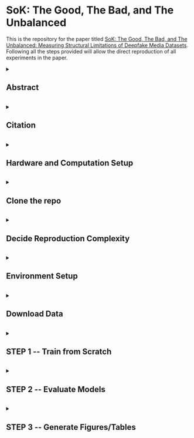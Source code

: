 # SoK: The Good, The Bad, and The Unbalanced
This is the repository for the paper titled [SoK: The Good, The Bad, and The Unbalanced: Measuring Structural Limitations of Deepfake Media Datasets](https://www.usenix.org/system/files/sec24fall-prepub-1479-layton.pdf). Following all the steps provided will allow the direct reproduction of all experiments in the paper.

<details>
	<summary><h2><b>Abstract</h2></b></summary><p>
	
	
Deepfake media represents an important and growing threat not only to computing systems but to society at large. Datasets of image, video, and voice deepfakes are being created to assist researchers in building strong defenses against these emerging threats. However, despite the growing number of datasets and the relative diversity of their samples, little guidance exists to help researchers select datasets and then meaningfully contrast their results against prior efforts. To assist in this process, this paper presents the first systematization of deepfake media. Using traditional anomaly detection datasets as a baseline, we characterize the metrics, generation techniques, and class distributions of existing datasets. Through this process, we discover significant problems impacting the comparability of systems using these datasets, including unaccounted-for heavy class imbalance and reliance upon limited metrics. These observations have a potentially profound impact should such systems be transitioned to practice - as an example, we demonstrate that the widely-viewed best detector applied to a typical call center scenario would result in only 1 out of 333 flagged results being a true positive. To improve reproducibility and future comparisons, we provide a template for reporting results in this space and advocate for the release of model score files such that a wider range of statistics can easily be found and/or calculated. Through this, and our recommendations for improving dataset construction, we provide important steps to move this community forward.
</details></p> 

<details>
	<summary><h2><b>Citation</b></h2></summary><p>
	
	

    @inproceedings{SoKTGTBTU,
    author = {Seth Layton and Tyler Tucker and Daniel Olszewski and Kevin Warren and Kevin Butler and Patrick Traynor},
    title = {{SoK: The Good, The Bad, and The Unbalanced: Measuring Structural Limitations of Deepfake Datasets}},
    booktitle = {{Proceedings of the USENIX Security Symposium (Security)}},
    year = {2024}
    }
</details></p> 

<details>
	<summary><h2><b>Hardware and Computation Setup</h2></b></summary><p>


This code has been verified to work on Ubuntu 22.04.4 LTS  and Red Hat Enterprise Linux 8.9 (Ootpa)
All training and evaluation scripts require a GPU for computation. We use 2x Nvidia GeForce RTX 2080 for all models except wav2vec, which uses 2x Nvidia DGX A100. During training and inference we allocate 50GB of RAM and 4 AMD EPYC 7742 2.25GHz CPUs to the process.
</details></p>  

<details>
	<summary><h2><b>Clone the repo</h2></b></summary><p>
	
	

    git clone https://github.com/SethLayton/SoKTheGoodTheBadandTheUnbalanced.git
    mkdir DataSets
    cd SoKTheGoodTheBadandTheUnbalanced
    
</details></p>    

<details>
	<summary><h2><b>Decide Reproduction Complexity</h2></b></summary><p>
	
	
---- **For Artifact Evaluation we recommend the Minimum complexity option** ----
### 1. Maximum complexity
Requires the most time and resources (All necessary data and models are >100GB)
 1. Retrain all models from paper from scratch **(STEP 1)**
 2. Reproduce scores files using re-trained models **(STEP2.1)**
 3. Reproduce figures/tables using provided scores files **(STEP3.1)**

### 2. Medium complexity 
Requires substantially less time than Max complexity (All necessary data and models are >70GB)
 1. Reproduce scores files using pre-trained (provided) models **(STEP2.2)**
 2. Reproduce figures/tables using re-calculated scores files **(STEP3.2)**

### 3. Minimum complexity
Requires relatively negligible time (No additional downloads)
 1. Reproduce figures using provided scores files **(STEP3.3)**

</details></p>

<details>
	<summary><h2><b>Environment Setup</h2></b></summary><p>
	
	
### Create conda environments  

##### 1. RawNet2/LFCC-LCNN (ASVspoof and CDFAD models)
	conda env create --name pytorch-asvspoof2021 --file=env_1.yml

##### 2. wav2vec (Just for ASVspoof) 
##### --Skip this if not retraining models, or recalculating scores files (i.e., just recreating figures/tables from our provided scores files) -- 

    conda env create --name ssl1 --file=env_2.yml    
    conda activate ssl1    
    cd ASVspoof/wav2vec/SSL_Anti-spoofing/fairseq-a54021305d6b3c4c5959ac9395135f63202db8f1    
    pip install --editable ./    
    conda deactivate ssl1
    cd ../../../../

##### 3. CIFAKE
    conda env create --name cifake --file=env_3.yml
</details></p>

<details>
	<summary><h2><b>Download Data</h2></b></summary><p>
	
    
### -------- If Maximum Complexity --------

    sh download_data_max_complexity.sh	
	
Continue to **STEP 1**



### -------- If Medium Complexity --------

    sh download_data_med_complexity.sh	
	
Continue  to **STEP 2.2**


### -------- If Minimum Complexity --------
No additional downloads are necessary as all score files to produce figures/tables are provided in the source code repo.

Continue to **STEP 3.3**

</details></p>

<details>
	<summary><h2><b>STEP 1 -- Train from Scratch</h2></b></summary><p>
	
	
  
#### 1.1 ASVSpoof

##### 1.1.1 RawNet2

    cd ../SoKTheGoodTheBadandTheUnbalanced
Run training script that trains all training distributions:

    sh ASVspoof/RawNet2/train_models_different-training-dist.sh

  

Saves trained models in SoKTheGoodTheBadandTheUnbalanced/ASVspoof/RawNet2/models/

> 25-75.pth, 50-50.pth, 75-25.pth, 90-10.pth

  

##### 1.1.2 LFCC-LCNN

Run training script that trains all training distributions:

    sh ASVspoof/LFCC-LCNN/train_models_different-training-dist.sh

Saves trained models in SoKTheGoodTheBadandTheUnbalanced/ASVspoof/LFCC-LCNN/models/

> 25-75.pt, 50-50.pt, 75-25.pt, 90-10.pt

  
##### 1.1.3 wav2vec

Run training script that trains all training distributions:

    sh ASVspoof/wav2vec/train_models_different-training-dist.sh

Saves trained models in SoKTheGoodTheBadandTheUnbalanced/ASVspoof/wav2vec/models/

> 25-75.pth, 50-50.pth, 75-25.pth, 90-10.pth

#### 1.2 CFAD


##### 1.2.1 RawNet2

Run training script that trains all training distributions:

    sh CFAD/RawNet2/train_models_different-training-dist.sh

Saves trained models in SoKTheGoodTheBadandTheUnbalanced/CFAD/RawNet2/models/

> 25-75.pth, 50-50.pth, 75-25.pth, 90-10.pth

  

##### 1.2.2 LFCC-LCNN

Calculate LFCC features:

    python CFAD/LFCC-LCNN/lfcc-lcnn/g_lfcc_final.py --dir_dataset ../DataSets/CFAD/trn

Run training script that trains all training distributions:

    sh CFAD/LFCC-LCNN/train_models_different-training-dist.sh

Saves trained models in SoKTheGoodTheBadandTheUnbalanced/CFAD/LFCC-LCNN/models/

> 25-75.pt, 50-50.pt, 75-25.pt, 90-10.pt

</details></p>  
  
<details>
	<summary><h2><b>STEP 2 -- Evaluate Models</h2></b></summary><p>
	
	

  
### STEP 2.1 Evaluate using retrained models (from STEP 1)


#### 2.1.1 ASVspoof

##### 2.1.1.1 RawNet2
 Evaluate each training distribution against the ASVspoof Eval default dataset:
 

    sh ASVspoof/RawNet2/eval_models_asv-eval.sh retrained

Evaluate each training distribution against the Real Only dataset:

    sh ASVspoof/RawNet2/eval_models_real-only.sh retrained

Outputs scores file to SoKTheGoodTheBadandTheUnbalanced/ASVspoof/RawNet2/results/

> 25-75_asv-evalscores, 50-50_asv-eval.scores,
> 75-25_asv-eval.scores, 90-10_asv-eval.scores
> 
> 25-75_ro-eval.scores, 50-50_ro-eval.scores,
> 75-25_ro-eval.scores, 90-10_ro-eval.scores

  

##### 2.1.1.2 LFCC-LCNN

 Evaluate each training distribution against the ASVspoof Eval default dataset:

    sh ASVspoof/LFCC-LCNN/eval_models_asv-eval.sh retrained

Evaluate each training distribution against the Real Only dataset:

    sh ASVspoof/LFCC-LCNN/eval_models_real-only.sh retrained

Outputs scores file to SoKTheGoodTheBadandTheUnbalanced/ASVspoof/LFCC-LCNN/results/

> 25-75_asv-eval.scores, 50-50_asv-eval.scores,
> 75-25_asv-eval.scores, 90-10_asv-eval.scores
> 
> 25-75_ro-eval.scores, 50-50_ro-eval.scores,
> 75-25_ro-eval.scores, 90-10_ro-eval.scores

  

##### 2.1.1.3 wav2vec
  
Evaluate each training distribution against the ASVspoof Eval default dataset:

    sh ASVspoof/wav2vec/eval_models_asv-eval.sh pretrained

Evaluate each training distribution against the Real Only dataset:

    sh ASVspoof/wav2vec/eval_models_real-only.sh pretrained

Outputs scores file to SoKTheGoodTheBadandTheUnbalanced/ASVspoof/wav2vec/results/

> 25-75_asv-eval.scores, 50-50_asv-eval.scores,
> 75-25_asv-eval.scores, 90-10_asv-eval.scores
> 
> 25-75_ro-eval.scores, 50-50_ro-eval.scores,
> 75-25_ro-eval.scores, 90-10_ro-eval.scores


### 2.1.2 CFAD

#### 2.1.2.1 RawNet2

Evaluate each training distribution against the CFAD Eval default dataset:

    sh CFAD/RawNet2/eval_models_cfad-eval.sh retrained

Evaluate each training distribution against the Real Only dataset:

    sh CFAD/RawNet2/eval_models_real-only.sh retrained

Outputs scores file to SoKTheGoodTheBadandTheUnbalanced/CFAD/RawNet2/results/

> 25-75_asv-eval.scores, 50-50_asv-eval.scores, 75-25_asv-eval.scores,
> 90-10_asv-eval.scores
> 
> 25-75_ro-eval.scores, 50-50_ro-eval.scores, 75-25_ro-eval.scores,
> 90-10_ro-eval.scores

  
#### 2.1.2.2 LFCC-LCNN

Calculate LFCC features:

    python CFAD/LFCC-LCNN/lfcc-lcnn/g_lfcc_final.py --dir_dataset ../DataSets/WenetSpeech/wav_distributed_tst

  
Evaluate each training distribution against the CFAD Eval default dataset:

    sh CFAD/LFCC-LCNN/eval_models_cfad-eval.sh retrained

Evaluate each training distribution against the Real Only dataset:

    sh CFAD/LFCC-LCNN/eval_models_real-only.sh retrained

  
Outputs scores file to SoKTheGoodTheBadandTheUnbalanced/CFAD/LFCC-LCNN/results/

> 25-75_asv-eval.scores, 50-50_asv-eval.scores, 75-25_asv-eval.scores,
> 90-10_asv-eval.scores
> 
> 25-75_ro-eval.scores, 50-50_ro-eval.scores, 75-25_ro-eval.scores,
> 90-10_ro-eval.scores

### 2.1.3 CIFAKE

#### 2.1.3.1 RawCNN

Evaluate each training distribution against the CIFAKE Eval default dataset:

    sh CIFAKE/CIFAKE/eval_models_cfad-eval.sh retrained

Evaluate each training distribution against the Real Only dataset:

    sh CIFAKE/CIFAKE/eval_models_real-only.sh retrained

Outputs scores file to SoKTheGoodTheBadandTheUnbalanced/CIFAKE/CIFAKE/results/

> 25-75_asv-eval.scores, 50-50_asv-eval.scores, 75-25_asv-eval.scores,
> 90-10_asv-eval.scores
> 
> 25-75_ro-eval.scores, 50-50_ro-eval.scores, 75-25_ro-eval.scores,
> 90-10_ro-eval.scores
  

### STEP 2.2 Evaluate using pretrained models

### 2.2.1 ASVspoof
#### 2.2.1.1 RawNet2

Evaluate each training distribution against the ASVspoof Eval default dataset:

    sh ASVspoof/RawNet2/eval_models_asv-eval.sh pretrained

Evaluate each training distribution against the Real Only dataset:

    sh ASVspoof/RawNet2/eval_models_real-only.sh pretrained

  
Outputs scores file to SoKTheGoodTheBadandTheUnbalanced/ASVspoof/RawNet2/results/

> 25-75_asv-eval_p.scores, 50-50_asv-eval_p.scores,
> 75-25_asv-eval_p.scores, 90-10_asv-eval_p.scores
> 
> 25-75_ro-eval_p.scores, 50-50_ro-eval_p.scores,
> 75-25_ro-eval_p.scores, 90-10_ro-eval_p.scores

  

#### 2.2.1.2 LFCC-LCNN
Evaluate each training distribution against the ASVspoof Eval default dataset:

    sh ASVspoof/LFCC-LCNN/eval_models_asv-eval.sh pretrained

Evaluate each training distribution against the Real Only dataset:

    sh ASVspoof/LFCC-LCNN/eval_models_real-only.sh pretrained

Outputs scores file to SoKTheGoodTheBadandTheUnbalanced/ASVspoof/LFCC-LCNN/results/

> 25-75_asv-eval_p.scores, 50-50_asv-eval_p.scores,
> 75-25_asv-eval_p.scores, 90-10_asv-eval_p.scores
> 
> 25-75_ro-eval_p.scores, 50-50_ro-eval_p.scores,
> 75-25_ro-evall_pscores, 90-10_ro-eval_p.scores

  

#### 2.2.1.3 wav2vec

Evaluate each training distribution against the ASVspoof Eval default dataset:

    sh ASVspoof/wav2vec/eval_models_asv-eval.sh pretrained

Evaluate each training distribution against the Real Only dataset:

    sh ASVspoof/wav2vec/eval_models_real-only.sh pretrained

Outputs scores file to SoKTheGoodTheBadandTheUnbalanced/ASVspoof/wav2vec/results/

> 25-75_asv-eval_p.scores, 50-50_asv-eval_p.scores,
> 75-25_asv-eval_p.scores, 90-10_asv-eval_p.scores
> 
> 25-75_ro-eval_p.scores, 50-50_ro-eval_p.scores,
> 75-25_ro-eval_p.scores, 90-10_ro-eval_p.scores

  

### 2.2.2 CFAD
  
#### 2.2.2.1 RawNet2

Evaluate each training distribution against the CFAD Eval default dataset:

    sh CFAD/RawNet2/eval_models_cfad-eval.sh pretrained

Evaluate each training distribution against the Real Only dataset:

    sh CFAD/RawNet2/eval_models_real-only.sh pretrained

Outputs scores file to SoKTheGoodTheBadandTheUnbalanced/CFAD/RawNet2/results/

> 25-75_asv-eval_p.scores, 50-50_asv-eval_p.scores,
> 75-25_asv-eval_p.scores, 90-10_asv-eval_p.scores
> 
> 25-75_ro-eval_p.scores, 50-50_ro-eval_p.scores,
> 75-25_ro-eval_p.scores, 90-10_ro-eval_p.scores

  

#### 2.2.2.2 LFCC-LCNN

Calculate LFCC features:

    python CFAD/LFCC-LCNN/lfcc-lcnn/g_lfcc_final.py --dir_dataset ../DataSets/CFAD/tst

  
Evaluate each training distribution against the CFAD Eval default dataset:

    sh CFAD/LFCC-LCNN/eval_models_cfad-eval.sh pretrained

Evaluate each training distribution against the Real Only dataset:

    sh CFAD/LFCC-LCNN/eval_models_real-only.sh pretrained

outputs scores file to SoKTheGoodTheBadandTheUnbalanced/CFAD/LFCC-LCNN/results/

> 25-75_asv-eval_p.scores, 50-50_asv-eval_p.scores,
> 75-25_asv-eval_p.scores, 90-10_asv-eval_p.scores
> 
> 25-75_ro-eval_p.scores, 50-50_ro-eval_p.scores,
> 75-25_ro-eval_p.scores, 90-10_ro-eval_p.scores

  
### 2.2.3 CIFAKE

#### 2.2.3.1 RawCNN

Evaluate each training distribution against the CIFAKE Eval default dataset:

    sh CIFAKE/CIFAKE/eval_models_cfad-eval.sh pretrained

Evaluate each training distribution against the Real Only dataset:

    sh CIFAKE/CIFAKE/eval_models_real-only.sh pretrained

Outputs scores file to SoKTheGoodTheBadandTheUnbalanced/CIFAKE/CIFAKE/results/

> 25-75_asv-eval_p.scores, 50-50_asv-eval_p.scores, 75-25_asv-eval_p.scores,
> 90-10_asv-eval_p.scores
> 
> 25-75_ro-eval_p.scores, 50-50_ro-eval_p.scores, 75-25_ro-eval_p.scores,
> 90-10_ro-eval_p.scores

</details></p>

<details>
	<summary><h2><b>STEP 3 -- Generate Figures/Tables</h2></b></summary><p>
	
	
	
Only the tables that have calculated values are re-created here (i.e., no systematization tables)
Tables are output to the console in ASCII form and saved to a text file

### STEP 3.1 From retrained models and recalculated scores files (Steps 1 and 2.1)  


Generate paper figures and tables only:

    sh Figures/gen_paper_figs.sh retrained

Generate paper and appendix (companion website) figures and tables:

    sh Figures/gen_paper-appendix_figs.sh retrained

 Outputs figures and tables to SoKTheGoodTheBadandTheUnbalanced/Figures/figs/

> fig1_retrained.png, fig2_retrained.png, ..., fig13_provided.png
>
> table1_retrained.txt, table2_retrained.txt, ..., table4_retrained.txt

  
### STEP 3.2 From pretrained models and recalculated scores files (Step 2.2)  


Generate paper figures and tables only:

    sh Figures/gen_paper_figs.sh pretrained

Generate paper and appendix (companion website) figures and tables:

    sh Figures/gen_paper-appendix_figs.sh pretrained

 Outputs figures and tables to SoKTheGoodTheBadandTheUnbalanced/Figures/figs/

> fig1_pretrained.png, fig2_pretrained.png, ..., fig13_pprovided.png
>
> table3_pretrained.txt, table4_pretrained.txt, ..., table5_pretrained.txt


### STEP 3.3 From provided scores files  


Generate paper figures and tables only:

    sh Figures/gen_paper_figs.sh provided

Generate paper and appendix (companion website) figures and tables:

    sh Figures/gen_paper-appendix_figs.sh provided

 Outputs figures and tables to SoKTheGoodTheBadandTheUnbalanced/Figures/figs/

> fig1_provided.png, fig2_provided.png, ..., fig13_provided.png
>
> table3_provided.txt, table4_provided.txt, ..., table5_provided.txt

</details></p>